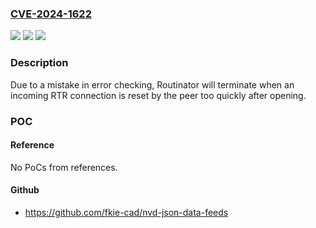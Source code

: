 ### [CVE-2024-1622](https://cve.mitre.org/cgi-bin/cvename.cgi?name=CVE-2024-1622)
![](https://img.shields.io/static/v1?label=Product&message=Routinator&color=blue)
![](https://img.shields.io/static/v1?label=Version&message=n%2Fa&color=blue)
![](https://img.shields.io/static/v1?label=Vulnerability&message=CWE-253%20Incorrect%20Check%20of%20Function%20Return%20Value&color=brighgreen)

### Description

Due to a mistake in error checking, Routinator will terminate when an incoming RTR connection is reset by the peer too quickly after opening.

### POC

#### Reference
No PoCs from references.

#### Github
- https://github.com/fkie-cad/nvd-json-data-feeds

